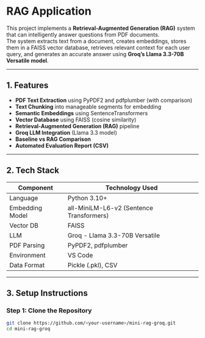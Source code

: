 ﻿# RAG Application

This project implements a **Retrieval-Augmented Generation (RAG)** system that can intelligently answer questions from PDF documents.  
The system extracts text from a document, creates embeddings, stores them in a FAISS vector database, retrieves relevant context for each user query, and generates an accurate answer using **Groq’s Llama 3.3-70B Versatile model**.

---

## 1. Features

- **PDF Text Extraction** using PyPDF2 and pdfplumber (with comparison)
- **Text Chunking** into manageable segments for embedding
- **Semantic Embeddings** using SentenceTransformers
- **Vector Database** using FAISS (cosine similarity)
- **Retrieval-Augmented Generation (RAG)** pipeline
- **Groq LLM Integration** (Llama 3.3 model)
- **Baseline vs RAG Comparison**
- **Automated Evaluation Report (CSV)**

---

## 2. Tech Stack

| Component | Technology Used |
|------------|-----------------|
| Language | Python 3.10+ |
| Embedding Model | all-MiniLM-L6-v2 (Sentence Transformers) |
| Vector DB | FAISS |
| LLM | Groq - Llama 3.3-70B Versatile |
| PDF Parsing | PyPDF2, pdfplumber |
| Environment | VS Code |
| Data Format | Pickle (.pkl), CSV |

---

## 3. Setup Instructions

### Step 1: Clone the Repository

```bash
git clone https://github.com/<your-username>/mini-rag-groq.git
cd mini-rag-groq


